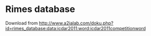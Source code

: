 # Rimes database

Download from http://www.a2ialab.com/doku.php?id=rimes_database:data:icdar2011:word:icdar2011competitionword
